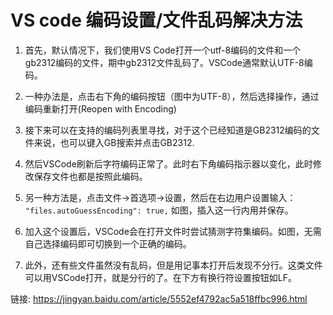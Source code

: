 # VS code 编码设置/文件乱码解决方法 #

1. 首先，默认情况下，我们使用VS Code打开一个utf-8编码的文件和一个gb2312编码的文件，期中gb2312文件乱码了。VSCode通常默认UTF-8编码。

2. 一种办法是，点击右下角的编码按钮（图中为UTF-8），然后选择操作，通过编码重新打开(Reopen with Encoding)

3. 接下来可以在支持的编码列表里寻找，对于这个已经知道是GB2312编码的文件来说，也可以键入GB搜索并点击GB2312.

4. 然后VSCode刷新后字符编码正常了。此时右下角编码指示器以变化，此时修改保存文件也都是按照此编码。

5. 另一种方法是，点击文件->首选项->设置，然后在右边用户设置输入：
`"files.autoGuessEncoding": true,`
如图，插入这一行内用并保存。

6. 加入这个设置后，VSCode会在打开文件时尝试猜测字符集编码。如图，无需自己选择编码即可切换到一个正确的编码。

7. 此外，还有些文件虽然没有乱码，但是用记事本打开后发现不分行。这类文件可以用VSCode打开，就是分行的了。在下方有换行符设置按钮如LF。

链接: https://jingyan.baidu.com/article/5552ef4792ac5a518ffbc996.html
